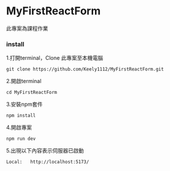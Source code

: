# MyFirstReactForm
此專案為課程作業

### install

1.打開terminal，Clone 此專案至本機電腦
```
git clone https://github.com/Keely1112/MyFirstReactForm.git
```

2.開啟terminal
```
cd MyFirstReactForm
```

3.安裝npm套件
```
npm install
```

4.開啟專案
```
npm run dev
```

5.出現以下內容表示伺服器已啟動
```
Local:   http://localhost:5173/
```
